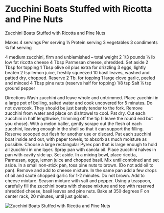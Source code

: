 # Zucchini Boats Stuffed with Ricotta and Pine Nuts

Zucchini Boats Stuffed with Ricotta and Pine Nuts

Makes 4 servings
Per serving
½ Protein serving
3 vegetables
3 condiments
¾ fat serving

4 medium zucchini, firm and unblemished – total weight 2 1/3 pounds
½ lb low fat ricotta cheese
4 Tbsp Parmesan cheese, shredded. Set aside 2 Tbsp for topping
1 Tbsp olive oil plus extra for drizzling
3 eggs, lightly beaten
2 tsp lemon juice, freshly squeezed
10 basil leaves, washed and patted dry, chopped. Reserve 2 Tb. for topping
1 large clove garlic, peeled and minced
4 Tbsp pine nuts (reserve half for topping)
1/8 tsp Salt
¼ tsp ground pepper

Directions
Wash zucchini and leave whole and untrimmed.
Place zucchini in a large pot of boiling, salted water and cook uncovered for 5 minutes. Do not overcook. They should be just barely tender to the fork.
Remove zucchini from water and place on dishtowel to cool. Pat dry.
Cut each zucchini in half lengthwise, trimming off the tip (I leave the round end but you chose).
With a melon baller, gently scrape out the flesh of each zucchini, leaving enough in the shell so that it can support the filling. Reserve scooped out flesh for another use or discard.
Pat each zucchini boat inside and out, with paper towels, to absorb as much moisture as possible.
Choose a large rectangular Pyrex pan that is large enough to hold all zucchini in one layer. Spray pan with canola oil. Place zucchini halves in pan with cavity side up. Set aside.
In a mixing bowl, place ricotta, Parmesan, eggs, lemon juice and chopped basil. Mix until combined and set aside.
In a small non-stick pan, toss pine nuts to brown. (Do not add oil to pan). Remove and add to cheese mixture.
In the same pan add a few drops of oil and sauté chopped garlic for 1-2 minutes. Do not brown. Add to cheese mixture. Season mixture with salt and pepper.
Using a teaspoon, carefully fill the zucchini boats with cheese mixture and top with reserved shredded cheese, basil leaves and pine nuts.
Bake at 350 degrees F on center rack, 20 minutes, until just golden.

![Zucchini Boats Stuffed with Ricotta and Pine Nuts](./Zucchini%20Boats%20Stuffed%20with%20Ricotta%20and%20Pine%20Nuts.png)

